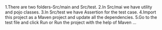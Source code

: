 1.There are two folders-Src/main and Src/test.
2.In Src/mai we have utility and pojo classes.
3.In Src/test we have Assertion for the test case.
4.Import this project as a Maven project and update all the dependencies.
5.Go to the test file and click Run or Run the project with the help of Maven …
